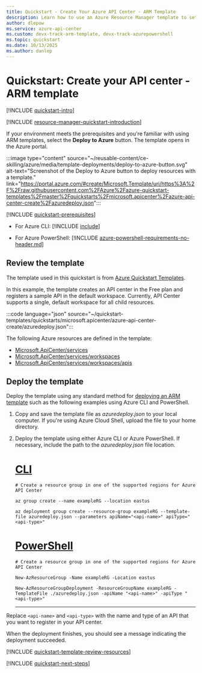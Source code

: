 ```yaml
---
title: Quickstart - Create Your Azure API Center - ARM Template
description: Learn how to use an Azure Resource Manager template to set up an API center for API discovery, reuse, and governance. 
author: dlepow
ms.service: azure-api-center
ms.custom: devx-track-arm-template, devx-track-azurepowershell
ms.topic: quickstart
ms.date: 10/13/2025
ms.author: danlep 
---
```


# Quickstart: Create your API center - ARM template

[!INCLUDE [quickstart-intro](includes/quickstart-intro.md)]

[!INCLUDE [resource-manager-quickstart-introduction](~/reusable-content/ce-skilling/azure/includes/resource-manager-quickstart-introduction.md)]

If your environment meets the prerequisites and you're familiar with using ARM templates, select the **Deploy to Azure** button. The template opens in the Azure portal.

:::image type="content" source="~/reusable-content/ce-skilling/azure/media/template-deployments/deploy-to-azure-button.svg" alt-text="Screenshot of the Deploy to Azure button to deploy resources with a template." link="https://portal.azure.com/#create/Microsoft.Template/uri/https%3A%2F%2Fraw.githubusercontent.com%2FAzure%2Fazure-quickstart-templates%2Fmaster%2Fquickstarts%2Fmicrosoft.apicenter%2Fazure-api-center-create%2Fazuredeploy.json":::


[!INCLUDE [quickstart-prerequisites](includes/quickstart-prerequisites.md)]

* For Azure CLI:
    [!INCLUDE [include](~/reusable-content/azure-cli/azure-cli-prepare-your-environment-no-header.md)]

* For Azure PowerShell: 
    [!INCLUDE [azure-powershell-requirements-no-header.md](~/reusable-content/ce-skilling/azure/includes/azure-powershell-requirements-no-header.md)]

## Review the template

The template used in this quickstart is from [Azure Quickstart Templates](/samples/azure/azure-quickstart-templates/azure-api-center-create/).

In this example, the template creates an API center in the Free plan and registers a sample API in the default workspace. Currently, API Center supports a single, default workspace for all child resources.

:::code language="json" source="~/quickstart-templates/quickstarts/microsoft.apicenter/azure-api-center-create/azuredeploy.json":::

The following Azure resources are defined in the template:

* [Microsoft.ApiCenter/services](/azure/templates/microsoft.apicenter/services)
* [Microsoft.ApiCenter/services/workspaces](/azure/templates/microsoft.apicenter/services/workspaces)
* [Microsoft.ApiCenter/services/workspaces/apis](/azure/templates/microsoft.apicenter/services/workspaces/apis)

## Deploy the template

Deploy the template using any standard method for [deploying an ARM template](../azure-resource-manager/templates/deploy-cli.md) such as the following examples using Azure CLI and PowerShell. 

1. Copy and save the template file as *azuredeploy.json* to your local computer. If you're using Azure Cloud Shell, upload the file to your home directory.

1. Deploy the template using either Azure CLI or Azure PowerShell. If necessary, include the path to the *azuredeploy.json* file location.

    # [CLI](#tab/CLI)

    ```azurecli
    # Create a resource group in one of the supported regions for Azure API Center
    
    az group create --name exampleRG --location eastus

    az deployment group create --resource-group exampleRG --template-file azuredeploy.json --parameters apiName="<api-name>" apiType="<api-type>" 
    ```

    # [PowerShell](#tab/PowerShell)

    ```azurepowershell
    # Create a resource group in one of the supported regions for Azure API Center

    New-AzResourceGroup -Name exampleRG -Location eastus

    New-AzResourceGroupDeployment -ResourceGroupName exampleRG -TemplateFile ./azuredeploy.json -apiName "<api-name>" -apiType "<api-type>"
    ```
    ---

Replace `<api-name>` and `<api-type>` with the name and type of an API that you want to register in your API center.

When the deployment finishes, you should see a message indicating the deployment succeeded.

[!INCLUDE [quickstart-template-review-resources](includes/quickstart-template-review-resources.md)]

[!INCLUDE [quickstart-next-steps](includes/quickstart-next-steps.md)]
